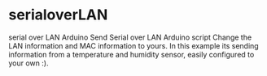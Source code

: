 # serialoverLAN
serial over LAN Arduino 
Send Serial over LAN Arduino script
Change the LAN information and MAC information to yours. 
In this example its sending information from a temperature and humidity sensor, easily configured to your own :).
